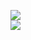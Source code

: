 [![](https://img.shields.io/badge/Made%20With-Github%20Spray-lightgrey.svg?style=for-the-badge&logo=github)](https://github.com/Annihil/github-spray#2522)  
[![](https://i.imgur.com/2DrTn0Z.gif)](https://github.com/Annihil/github-spray)